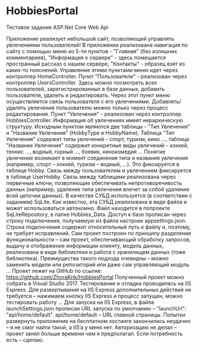 # HobbiesPortal
Тестовое задание ASP.Net Core Web Api

Приложение реализует небольшой сайт, позволяющий управлять увлечениями пользователей!
В приложении реализована навигация по сайту с помощью меню из 5-ти пунктов - "Главная" (без излишних комментариев), "Информация о сервере" - здесь помещается пространный рассказ о нашем сервере, "Контакты" - образец взят из каких-то пояснений. 
Управление этими пунктами меню идет через контроллер HomeController.
Пункт "Пользователи" - реализован через контроллер UsersController. Здесь можно посмотреть всех пользователей, зарегистрированных в базе данных, добавить пользователя, удалить и редактировать.
Через этот пункт меню осуществляется связь пользователя с его увлечениями. Добавлять/удалять увлечения пользователю можно только через процесс редактирования.
Пункт "Увлечения" - реализован через контроллер HobbiesController. Информация об увлечениях имеет иерархическую структуру. Исходным пунктом являются две таблицы - "Тип Увлечения" и "Название Увлечения" (HobbyType и HobbyName). Таблица "Тип Увлечения" содержит типы увлечений - спорт, туризм, кино ..., таблица "Название Увлечения" содержит конкретные виды увлечений - хоккей, теннис ..., водный, горный ..., боевик, кинокомедия ...
Понятие увлечение возникает в момент соединения типа и названия увлечения (например, спорт – хоккей, туризм – водный, …). Это фиксируется в таблице Hobby.
Связь между пользователем и увлечением фиксируется в таблице UserHobby.
Связь между таблицами реализована через первичные ключи, позволяющие обеспечивать непротиворечивость данных (например, удаление типа увлечения влечет за собой удаление всей цепочки данных).
В качестве СУБД используется (в соответствии с заданием) SqLite. Как известно, эта СУБД реализована в виде файла и может использоваться автономно. Файл находится в попроекте SqLiteRepository, в папке Hobbies_Data.
Доступ к базе прописан через строку подключения, получаемую из файла настроек appsettings.json. Строка подключения содержит относительный путь к файлу и, поэтому, не требует исправлений.
Сам проект построен по принципу разделения функциональности – сам проект, обеспечивающий обработку запросов, выдачу и отображение информации клиенту, модель данных, реализована в виде библиотеки и работа с хранилищем данных (тоже библиотека).
Преимущества такого подхода очевидны – можно заменить модели или репозиторий или даже сам управляющий модуль …
Проект лежит на GitHub по ссылке: https://github.com/ZhoraKrik/HobbiesPortal
Полученный проект можно собрать в Visual Studio 2017.
Тестирование и отладка проводилась на IIS Express. Для развертывания на IIS Express дополнительных действий не требуется – нажимаем кнопку IIS Express и процесс запущен, можно тестировать работу …
Для запуска на IIS Express, в файле launchSettings.json прописан URL запуска по умолчанию – "launchUrl": "api/home/default".
api/home/default – URL главной страницы.
Попытки развернуть приложение на бесплатном хостинге закончились неудачно – я не смог найти такой, а IIS’a у меня нет.
Авторизацию не делал – проект занял больше времени чем я предполагал.
Если потребность есть – сделаю.

 
